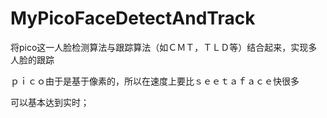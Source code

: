 # MyPicoFaceDetectAndTrack

将pico这一人脸检测算法与跟踪算法（如ＣＭＴ，ＴＬＤ等）结合起来，实现多人脸的跟踪

ｐｉｃｏ由于是基于像素的，所以在速度上要比ｓｅｅｔａｆａｃｅ快很多

可以基本达到实时；
